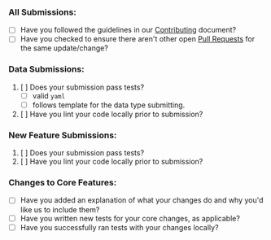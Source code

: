 ### All Submissions:

* [ ] Have you followed the guidelines in our [Contributing](https://github.com/KnoxDevs/knoxdevs.github.io/blob/master/Contributing.md) document?
* [ ] Have you checked to ensure there aren't other open [Pull Requests](https://github.com/KnoxDevs/knoxdevs.github.io/pulls) for the same update/change?

### Data Submissions:

1. [ ] Does your submission pass tests?
    - [ ] valid `yaml`
    - [ ] follows template for the data type submitting.
2. [ ] Have you lint your code locally prior to submission?

### New Feature Submissions:

1. [ ] Does your submission pass tests?
2. [ ] Have you lint your code locally prior to submission?

### Changes to Core Features:

* [ ] Have you added an explanation of what your changes do and why you'd like us to include them?
* [ ] Have you written new tests for your core changes, as applicable?
* [ ] Have you successfully ran tests with your changes locally?

<!-- template adapted from https://github.com/stevemao/github-issue-templates -->